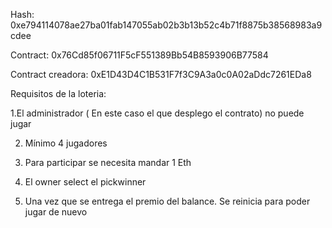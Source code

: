 Hash: 0xe794114078ae27ba01fab147055ab02b3b13b52c4b71f8875b38568983a9cdee

Contract: 0x76Cd85f06711F5cF551389Bb54B8593906B77584

Contract creadora: 0xE1D43D4C1B531F7f3C9A3a0c0A02aDdc7261EDa8

Requisitos de la loteria:

1.El administrador ( En este caso el que desplego el contrato)  no puede jugar

2. Mínimo 4 jugadores

3. Para participar se necesita mandar 1 Eth

4. El owner select el pickwinner

5. Una vez que se entrega el premio del balance. Se reinicia para poder jugar de nuevo


